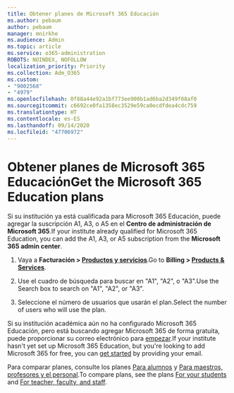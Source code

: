 ```yaml
---
title: Obtener planes de Microsoft 365 Educación
ms.author: pebaum
author: pebaum
manager: mnirkhe
ms.audience: Admin
ms.topic: article
ms.service: o365-administration
ROBOTS: NOINDEX, NOFOLLOW
localization_priority: Priority
ms.collection: Adm_O365
ms.custom:
- "9002568"
- "4979"
ms.openlocfilehash: 0f88a44e92a1bf773ee900b1ad6ba2d349f08af0
ms.sourcegitcommit: c6692ce0fa1358ec3529e59ca0ecdfdea4cdc759
ms.translationtype: HT
ms.contentlocale: es-ES
ms.lasthandoff: 09/14/2020
ms.locfileid: "47706972"
---
```

# <a name="get-the-microsoft-365-education-plans"></a><span data-ttu-id="d3dcd-102">Obtener planes de Microsoft 365 Educación</span><span class="sxs-lookup"><span data-stu-id="d3dcd-102">Get the Microsoft 365 Education plans</span></span>

<span data-ttu-id="d3dcd-103">Si su institución ya está cualificada para Microsoft 365 Educación, puede agregar la suscripción A1, A3, o A5 en el **Centro de administración de Microsoft 365**.</span><span class="sxs-lookup"><span data-stu-id="d3dcd-103">If your institute already qualified for Microsoft 365 Education, you can add the A1, A3, or A5 subscription from the **Microsoft 365 admin center**.</span></span> 

1. <span data-ttu-id="d3dcd-104">Vaya a **Facturación > [Productos y servicios](https://go.microsoft.com/fwlink/p/?linkid=868433)**.</span><span class="sxs-lookup"><span data-stu-id="d3dcd-104">Go to **Billing > [Products & Services](https://go.microsoft.com/fwlink/p/?linkid=868433)**.</span></span>

2. <span data-ttu-id="d3dcd-105">Use el cuadro de búsqueda para buscar en "A1", "A2", o "A3".</span><span class="sxs-lookup"><span data-stu-id="d3dcd-105">Use the Search box to search on "A1", "A2", or "A3".</span></span>

3. <span data-ttu-id="d3dcd-106">Seleccione el número de usuarios que usarán el plan.</span><span class="sxs-lookup"><span data-stu-id="d3dcd-106">Select the number of users who will use the plan.</span></span>

<span data-ttu-id="d3dcd-107">Si su institución académica aún no ha configurado Microsoft 365 Educación, pero está buscando agregar Microsoft 365 de forma gratuita, puede proporcionar su correo electrónico para [empezar](https://www.microsoft.com/education/products/office).</span><span class="sxs-lookup"><span data-stu-id="d3dcd-107">If your institute hasn't yet set up Microsoft 365 Education, but you're looking to add Microsoft 365 for free, you can [get started](https://www.microsoft.com/education/products/office) by providing your email.</span></span>

 <span data-ttu-id="d3dcd-108">Para comparar planes, consulte los planes [Para alumnos](https://www.microsoft.com/microsoft-365/academic/compare-office-365-education-plans?activetab=tab:primaryr1) y [Para maestros, profesores y el personal](https://www.microsoft.com/microsoft-365/academic/compare-office-365-education-plans?activetab=tab:primaryr2).</span><span class="sxs-lookup"><span data-stu-id="d3dcd-108">To compare plans, see the plans [For your students](https://www.microsoft.com/microsoft-365/academic/compare-office-365-education-plans?activetab=tab:primaryr1) and [For teacher, faculty, and staff](https://www.microsoft.com/microsoft-365/academic/compare-office-365-education-plans?activetab=tab:primaryr2).</span></span>
